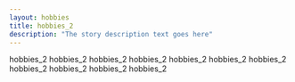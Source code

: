 ```yaml
---
layout: hobbies
title: hobbies_2 
description: "The story description text goes here"
---
```


hobbies_2 hobbies_2 hobbies_2 hobbies_2 hobbies_2 hobbies_2 hobbies_2 hobbies_2 hobbies_2 hobbies_2 hobbies_2 